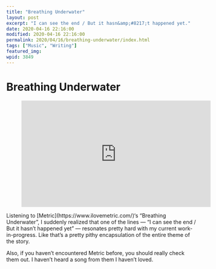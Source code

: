 ```yaml
---
title: "Breathing Underwater"
layout: post
excerpt: "I can see the end / But it hasn&amp;#8217;t happened yet."
date: 2020-04-16 22:16:00
modified: 2020-04-16 22:16:00
permalink: 2020/04/16/breathing-underwater/index.html
tags: ["Music", "Writing"]
featured_img: 
wpid: 3849
---
```


# Breathing Underwater

<figure class="wp-block-embed-youtube wp-block-embed is-type-video is-provider-youtube wp-embed-aspect-4-3 wp-has-aspect-ratio wp-embed-aspect-16-9"><div class="wp-block-embed__wrapper"><iframe allow="accelerometer; autoplay; clipboard-write; encrypted-media; gyroscope; picture-in-picture; web-share" allowfullscreen="" frameborder="0" height="281" loading="lazy" src="https://www.youtube.com/embed/PZuLsz4yPPM?feature=oembed" title="METRIC - Breathing Underwater [Official Video]" width="500"></iframe></div></figure>Listening to [Metric](https://www.ilovemetric.com/)‘s “Breathing Underwater”, I suddenly realized that one of the lines — “I can see the end / But it hasn’t happened yet” — resonates pretty hard with my current work-in-progress. Like that’s a pretty pithy encapsulation of the entire theme of the story.

Also, if you haven’t encountered Metric before, you should really check them out. I haven’t heard a song from them I haven’t loved.